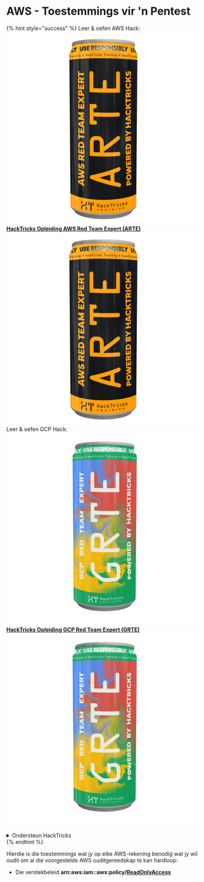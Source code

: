 # AWS - Toestemmings vir 'n Pentest

{% hint style="success" %}
Leer & oefen AWS Hack:<img src="/.gitbook/assets/image.png" alt="" data-size="line">[**HackTricks Opleiding AWS Red Team Expert (ARTE)**](https://training.hacktricks.xyz/courses/arte)<img src="/.gitbook/assets/image.png" alt="" data-size="line">\
Leer & oefen GCP Hack: <img src="/.gitbook/assets/image (2).png" alt="" data-size="line">[**HackTricks Opleiding GCP Red Team Expert (GRTE)**<img src="/.gitbook/assets/image (2).png" alt="" data-size="line">](https://training.hacktricks.xyz/courses/grte)

<details>

<summary>Ondersteun HackTricks</summary>

* Kontroleer die [**inskrywingsplanne**](https://github.com/sponsors/carlospolop)!
* **Sluit aan by die** 💬 [**Discord-groep**](https://discord.gg/hRep4RUj7f) of die [**telegram-groep**](https://t.me/peass) of **volg** ons op **Twitter** 🐦 [**@hacktricks\_live**](https://twitter.com/hacktricks\_live)**.**
* **Deel hacktruuks deur PR's in te dien by die** [**HackTricks**](https://github.com/carlospolop/hacktricks) en [**HackTricks Cloud**](https://github.com/carlospolop/hacktricks-cloud) github-opslag.

</details>
{% endhint %}

Hierdie is die toestemmings wat jy op elke AWS-rekening benodig wat jy wil oudit om al die voorgestelde AWS ouditgereedskap te kan hardloop:

* Die verstekbeleid **arn:aws:iam::aws:policy/**[**ReadOnlyAccess**](https://us-east-1.console.aws.amazon.com/iam/home#/policies/arn:aws:iam::aws:policy/ReadOnlyAccess)
